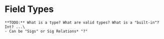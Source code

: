 # Field Types

```admonish danger title="TODO"
**TODO:** What is a type? What are valid types? What is a "built-in"? Int? ...\
- Can be "Sigs" or Sig Relations* "?"
```
